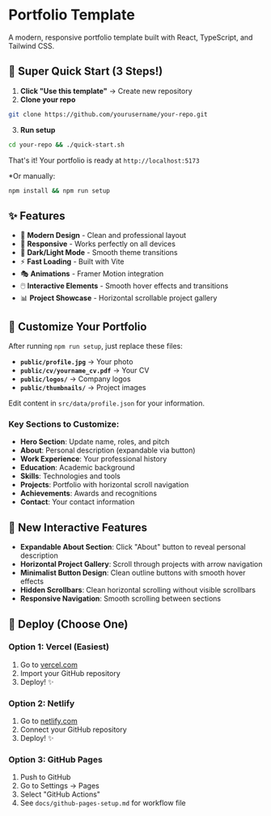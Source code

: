 # Portfolio Template

A modern, responsive portfolio template built with React, TypeScript, and Tailwind CSS.

## 🚀 Super Quick Start (3 Steps!)

1. **Click "Use this template"** → Create new repository
2. **Clone your repo**
```bash
git clone https://github.com/yourusername/your-repo.git
```
3. **Run setup**
```bash
cd your-repo && ./quick-start.sh
```
That's it! Your portfolio is ready at `http://localhost:5173`

*Or manually: 
```bash
npm install && npm run setup
```

## ✨ Features

- 🎨 **Modern Design** - Clean and professional layout
- 📱 **Responsive** - Works perfectly on all devices
- 🌙 **Dark/Light Mode** - Smooth theme transitions
- ⚡ **Fast Loading** - Built with Vite
- 🎭 **Animations** - Framer Motion integration
- 🖱️ **Interactive Elements** - Smooth hover effects and transitions
- 📊 **Project Showcase** - Horizontal scrollable project gallery

## 🎨 Customize Your Portfolio

After running `npm run setup`, just replace these files:

- **`public/profile.jpg`** → Your photo
- **`public/cv/yourname_cv.pdf`** → Your CV
- **`public/logos/`** → Company logos
- **`public/thumbnails/`** → Project images

Edit content in `src/data/profile.json` for your information.

### Key Sections to Customize:
- **Hero Section**: Update name, roles, and pitch
- **About**: Personal description (expandable via button)
- **Work Experience**: Your professional history
- **Education**: Academic background
- **Skills**: Technologies and tools
- **Projects**: Portfolio with horizontal scroll navigation
- **Achievements**: Awards and recognitions
- **Contact**: Your contact information

## 🎯 New Interactive Features

- **Expandable About Section**: Click "About" button to reveal personal description
- **Horizontal Project Gallery**: Scroll through projects with arrow navigation
- **Minimalist Button Design**: Clean outline buttons with smooth hover effects
- **Hidden Scrollbars**: Clean horizontal scrolling without visible scrollbars
- **Responsive Navigation**: Smooth scrolling between sections

## 🚀 Deploy (Choose One)

### Option 1: Vercel (Easiest)
1. Go to [vercel.com](https://vercel.com)
2. Import your GitHub repository
3. Deploy! ✨

### Option 2: Netlify
1. Go to [netlify.com](https://netlify.com)
2. Connect your GitHub repository
3. Deploy! ✨

### Option 3: GitHub Pages
1. Push to GitHub
2. Go to Settings → Pages
3. Select "GitHub Actions"
4. See `docs/github-pages-setup.md` for workflow file
